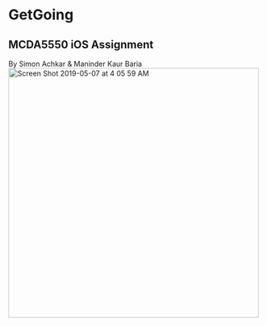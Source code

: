 # GetGoing

## MCDA5550 iOS Assignment
By Simon Achkar & Maninder Kaur Baria 
<img width="496" alt="Screen Shot 2019-05-07 at 4 05 59 AM" src="https://user-images.githubusercontent.com/26671243/57283925-3215f200-707e-11e9-9458-559b6bd41693.png">


